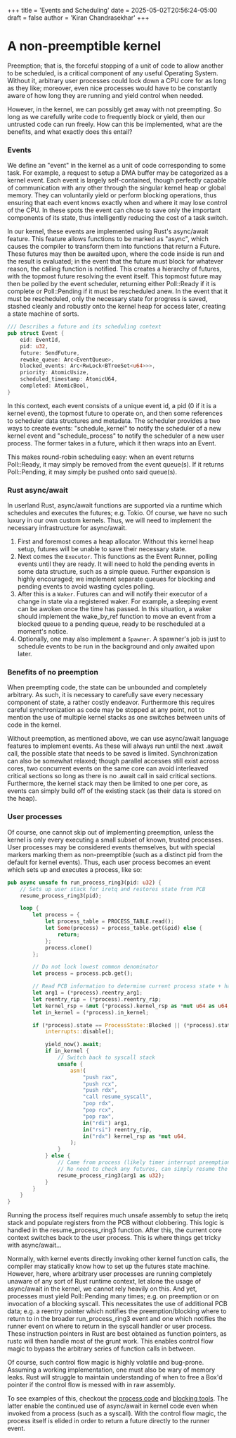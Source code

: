 +++
title = 'Events and Scheduling'
date = 2025-05-02T20:56:24-05:00 
draft = false
author = 'Kiran Chandrasekhar' 
+++

# A non-preemptible kernel

Preemption; that is, the forceful stopping of a unit of code to allow another to be scheduled, is a critical component of any useful Operating System. Without it, arbitrary user processes could lock down a CPU core for as long as they like; moreover, even nice processes would have to be constantly aware of how long they are running and yield control when needed.

However, in the kernel, we can possibly get away with not preempting. So long as we carefully write code to frequently block or yield, then our untrusted code can run freely. How can this be implemented, what are the benefits, and what exactly does this entail?

### Events

We define an "event" in the kernel as a unit of code corresponding to some task. For example, a request to setup a DMA buffer may be categorized as a kernel event. Each event is largely self-contained, though perfectly capable of communication with any other through the singular kernel heap or global memory. They can voluntarily yield or perform blocking operations, thus ensuring that each event knows exactly when and where it may lose control of the CPU. In these spots the event can chose to save only the important components of its state, thus intelligently reducing the cost of a task switch.

In our kernel, these events are implemented using Rust's async/await feature. This feature allows functions to be marked as "async", which causes the compiler to transform them into functions that return a Future. These futures may then be awaited upon, where the code inside is run and the result is evaluated; in the event that the future must block for whatever reason, the calling function is notified. This creates a hierarchy of futures, with the topmost future resolving the event itself. This topmost future may then be polled by the event scheduler, returning either Poll::Ready if it is complete or Poll::Pending if it must be rescheduled anew. In the event that it must be rescheduled, only the necessary state for progress is saved, stashed cleanly and robustly onto the kernel heap for access later, creating a state machine of sorts.

```rust
/// Describes a future and its scheduling context
pub struct Event {
    eid: EventId,
    pid: u32,
    future: SendFuture,
    rewake_queue: Arc<EventQueue>,
    blocked_events: Arc<RwLock<BTreeSet<u64>>>,
    priority: AtomicUsize,
    scheduled_timestamp: AtomicU64,
    completed: AtomicBool,
}
```

In this context, each event consists of a unique event id, a pid (0 if it is a kernel event), the topmost future to operate on, and then some references to scheduler data structures and metadata. The scheduler provides a two ways to create events: "schedule_kernel" to notify the scheduler of a new kernel event and "schedule_process" to notify the scheduler of a new user process. The former takes in a future, which it then wraps into an Event. 

This makes round-robin scheduling easy: when an event returns Poll::Ready, it may simply be removed from the event queue(s). If it returns Poll::Pending, it may simply be pushed onto said queue(s).

### Rust async/await

In userland Rust, async/await functions are supported via a runtime which schedules and executes the futures; e.g. Tokio. Of course, we have no such luxury in our own custom kernels. Thus, we will need to implement the necessary infrastructure for async/await. 

1. First and foremost comes a heap allocator. Without this kernel heap setup, futures will be unable to save their necessary state.
2. Next comes the ```Executor```. This functions as the Event Runner, polling events until they are ready. It will need to hold the pending events in some data structure, such as a simple queue. Further expansion is highly encouraged; we implement separate queues for blocking and pending events to avoid wasting cycles polling.
3. After this is a ```Waker```. Futures can and will notify their executor of a change in state via a registered waker. For example, a sleeping event can be awoken once the time has passed. In this situation, a waker should implement the wake_by_ref function to move an event from a blocked queue to a pending queue, ready to be rescheduled at a moment's notice.
4. Optionally, one may also implement a ```Spawner```. A spawner's job is just to schedule events to be run in the background and only awaited upon later.


### Benefits of no preemption

When preempting code, the state can be unbounded and completely arbitrary. As such, it is necessary to carefully save every necessary component of state, a rather costly endeavor. Furthermore this requires careful synchronization as code may be stopped at any point, not to mention the use of multiple kernel stacks as one switches between units of code in the kernel.

Without preemption, as mentioned above, we can use async/await language features to implement events. As these will always run until the next .await call, the possible state that needs to be saved is limited. Synchronization can also be somewhat relaxed; though parallel accesses still exist across cores, two concurrent events on the same core can avoid interleaved critical sections so long as there is no .await call in said critical sections. Furthermore, the kernel stack may then be limited to one per core, as events can simply build off of the existing stack (as their data is stored on the heap).

### User processes

Of course, one cannot skip out of implementing preemption, unless the kernel is only every executing a small subset of known, trusted processes. User processes may be considered events themselves, but with special markers marking them as non-preemptible (such as a distinct pid from the default for kernel events). Thus, each user process becomes an event which sets up and executes a process, like so:

```rust
pub async unsafe fn run_process_ring3(pid: u32) {
    // Sets up user stack for iretq and restores state from PCB
    resume_process_ring3(pid);

    loop {
        let process = {
            let process_table = PROCESS_TABLE.read();
            let Some(process) = process_table.get(&pid) else {
                return;
            };
            process.clone()
        };

        // Do not lock lowest common denominator
        let process = process.pcb.get();

        // Read PCB information to determine current process state + handling
        let arg1 = (*process).reentry_arg1;
        let reentry_rip = (*process).reentry_rip;
        let kernel_rsp = &mut (*process).kernel_rsp as *mut u64 as u64;
        let in_kernel = (*process).in_kernel;

        if (*process).state == ProcessState::Blocked || (*process).state == ProcessState::Ready {
            interrupts::disable();

            yield_now().await;
            if in_kernel {
                // Switch back to syscall stack
                unsafe {
                    asm!(
                        "push rax",
                        "push rcx",
                        "push rdx",
                        "call resume_syscall",
                        "pop rdx",
                        "pop rcx",
                        "pop rax",
                        in("rdi") arg1,
                        in("rsi") reentry_rip,
                        in("rdx") kernel_rsp as *mut u64,
                    );
                }
            } else {
                // Came from process (likely timer interrupt preemption)
                // No need to check any futures, can simply resume the process
                resume_process_ring3(arg1 as u32);
            }
        }
    }
}
```

Running the process itself requires much unsafe assembly to setup the iretq stack and populate registers from the PCB without clobbering. This logic is handled in the resume_process_ring3 function. After this, the current core context switches back to the user process. This is where things get tricky with async/await...

Normally, with kernel events directly invoking other kernel function calls, the compiler may statically know how to set up the futures state machine. However, here, where arbitrary user processes are running completely unaware of any sort of Rust runtime context, let alone the usage of async/await in the kernel, we cannot rely heavily on this. And yet, processes must yield Poll::Pending many times; e.g. on preemption or on invocation of a blocking syscall. This necessitates the use of additional PCB data; e.g. a reentry pointer which notifies the preemption/blocking where to return to in the broader run_process_ring3 event and one which notifies the runner event on where to return in the syscall handler or user process. These instruction pointers in Rust are best obtained as function pointers, as rustc will then handle most of the grunt work. This enables control flow magic to bypass the arbitrary series of function calls in between.

Of course, such control flow magic is highly volatile and bug-prone. Assuming a working implementation, one must also be wary of memory leaks. Rust will struggle to maintain understanding of when to free a Box'd pointer if the control flow is messed with in raw assembly.

To see examples of this, checkout the [process code](https://github.com/TAOS-Labs/TAOS/blob/main/kernel/src/processes/process.rs) and [blocking tools](https://github.com/TAOS-Labs/TAOS/blob/main/kernel/src/syscalls/block.rs). The latter enable the continued use of async/await in kernel code even when invoked from a process (such as a syscall). With the control flow magic, the process itself is elided in order to return a future directly to the runner event.

